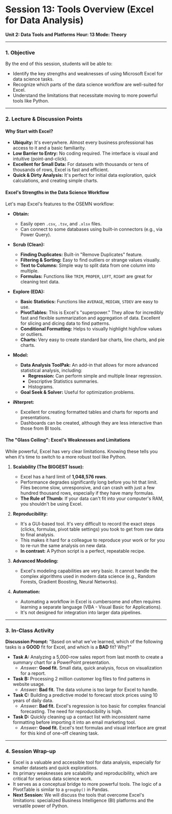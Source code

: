 # Session 13: Tools Overview (Excel for Data Analysis)

**Unit 2: Data Tools and Platforms**
**Hour: 13**
**Mode: Theory**

---

### 1. Objective

By the end of this session, students will be able to:
*   Identify the key strengths and weaknesses of using Microsoft Excel for data science tasks.
*   Recognize which parts of the data science workflow are well-suited for Excel.
*   Understand the limitations that necessitate moving to more powerful tools like Python.

---

### 2. Lecture & Discussion Points

#### Why Start with Excel?

*   **Ubiquity:** It's everywhere. Almost every business professional has access to it and a basic familiarity.
*   **Low Barrier to Entry:** No coding required. The interface is visual and intuitive (point-and-click).
*   **Excellent for Small Data:** For datasets with thousands or tens of thousands of rows, Excel is fast and efficient.
*   **Quick & Dirty Analysis:** It's perfect for initial data exploration, quick calculations, and creating simple charts.

#### Excel's Strengths in the Data Science Workflow

Let's map Excel's features to the OSEMN workflow:

*   **Obtain:**
    *   Easily open `.csv`, `.tsv`, and `.xlsx` files.
    *   Can connect to some databases using built-in connectors (e.g., via Power Query).

*   **Scrub (Clean):**
    *   **Finding Duplicates:** Built-in "Remove Duplicates" feature.
    *   **Filtering & Sorting:** Easy to find outliers or strange values visually.
    *   **Text to Columns:** Simple way to split data from one column into multiple.
    *   **Formulas:** Functions like `TRIM`, `PROPER`, `LEFT`, `RIGHT` are great for cleaning text data.

*   **Explore (EDA):**
    *   **Basic Statistics:** Functions like `AVERAGE`, `MEDIAN`, `STDEV` are easy to use.
    *   **PivotTables:** This is Excel's "superpower." They allow for incredibly fast and flexible summarization and aggregation of data. Excellent for slicing and dicing data to find patterns.
    *   **Conditional Formatting:** Helps to visually highlight high/low values or outliers.
    *   **Charts:** Very easy to create standard bar charts, line charts, and pie charts.

*   **Model:**
    *   **Data Analysis ToolPak:** An add-in that allows for more advanced statistical analysis, including:
        *   **Regression:** Can perform simple and multiple linear regression.
        *   Descriptive Statistics summaries.
        *   Histograms.
    *   **Goal Seek & Solver:** Useful for optimization problems.

*   **iNterpret:**
    *   Excellent for creating formatted tables and charts for reports and presentations.
    *   Dashboards can be created, although they are less interactive than those from BI tools.

#### The "Glass Ceiling": Excel's Weaknesses and Limitations

While powerful, Excel has very clear limitations. Knowing these tells you when it's time to switch to a more robust tool like Python.

1.  **Scalability (The BIGGEST Issue):**
    *   Excel has a hard limit of **1,048,576 rows**.
    *   Performance degrades significantly long before you hit that limit. Files become slow, unresponsive, and can crash with just a few hundred thousand rows, especially if they have many formulas.
    *   **The Rule of Thumb:** If your data can't fit into your computer's RAM, you shouldn't be using Excel.

2.  **Reproducibility:**
    *   It's a GUI-based tool. It's very difficult to record the exact steps (clicks, formulas, pivot table settings) you took to get from raw data to final analysis.
    *   This makes it hard for a colleague to reproduce your work or for you to re-run the same analysis on new data.
    *   **In contrast:** A Python script is a perfect, repeatable recipe.

3.  **Advanced Modeling:**
    *   Excel's modeling capabilities are very basic. It cannot handle the complex algorithms used in modern data science (e.g., Random Forests, Gradient Boosting, Neural Networks).

4.  **Automation:**
    *   Automating a workflow in Excel is cumbersome and often requires learning a separate language (VBA - Visual Basic for Applications).
    *   It's not designed for integration into larger data pipelines.

---

### 3. In-Class Activity

**Discussion Prompt:** "Based on what we've learned, which of the following tasks is a **GOOD** fit for Excel, and which is a **BAD** fit? Why?"

*   **Task A:** Analyzing a 5,000-row sales report from last month to create a summary chart for a PowerPoint presentation.
    *   *Answer:* **Good fit.** Small data, quick analysis, focus on visualization for a report.
*   **Task B:** Processing 2 million customer log files to find patterns in website usage.
    *   *Answer:* **Bad fit.** The data volume is too large for Excel to handle.
*   **Task C:** Building a predictive model to forecast stock prices using 10 years of daily data.
    *   *Answer:* **Bad fit.** Excel's regression is too basic for complex financial forecasting. The need for reproducibility is high.
*   **Task D:** Quickly cleaning up a contact list with inconsistent name formatting before importing it into an email marketing tool.
    *   *Answer:* **Good fit.** Excel's text formulas and visual interface are great for this kind of one-off cleaning task.

---

### 4. Session Wrap-up

*   Excel is a valuable and accessible tool for data analysis, especially for smaller datasets and quick explorations.
*   Its primary weaknesses are scalability and reproducibility, which are critical for serious data science work.
*   It serves as a conceptual bridge to more powerful tools. The logic of a PivotTable is similar to a `groupby()` in Pandas.
*   **Next Session:** We will discuss the tools that overcome Excel's limitations: specialized Business Intelligence (BI) platforms and the versatile power of Python.
